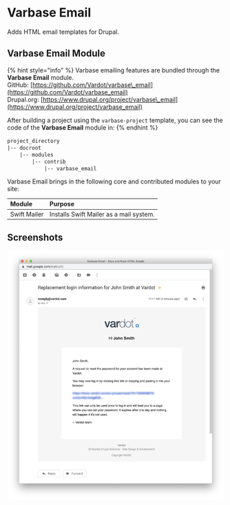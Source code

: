 # Varbase Email

Adds HTML email templates for Drupal.

## Varbase Email Module

{% hint style="info" %}
Varbase emailing features are bundled through the **Varbase Email** module.  
GitHub: [https://github.com/Vardot/varbase\_email](https://github.com/Vardot/varbase_email)  
Drupal.org: [https://www.drupal.org/project/varbase\_email](https://www.drupal.org/project/varbase_email)

After building a project using the `varbase-project` template, you can see the code of the **Varbase Email** module in:
{% endhint %}

```text
project_directory
|-- docroot
    |-- modules
        |-- contrib
            |-- varbase_email
```

Varbase Email brings in the following core and contributed modules to your site:

| Module                              | Purpose |
| :--- | :--- |
| Swift Mailer | Installs Swift Mailer as a mail system. |

## Screenshots

![](../../../.gitbook/assets/varbase_email.png)



